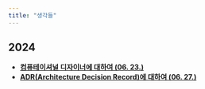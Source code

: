 ```yaml
---
title: "생각들"
---
```


## 2024
<div class="grid cards" markdown>

-   [__컴퓨테이셔널 디자이너에 대하여 (06. 23.)__](./2024/0623.md)
-   [__ADR(Architecture Decision Record)에 대하여 (06. 27.)__](./2024/0627.md)

</div>